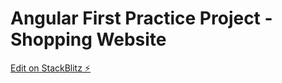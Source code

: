 # Angular First Practice Project - Shopping Website

[Edit on StackBlitz ⚡️](https://stackblitz.com/edit/angular-1v7l9f)